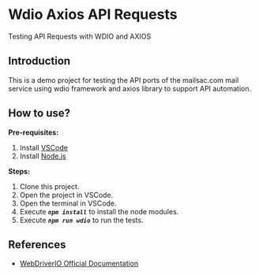 # Wdio Axios API Requests

Testing API Requests with WDIO and AXIOS

## Introduction

This is a demo project for testing the API ports of the mailsac.com mail service using wdio framework and axios library to support API automation.

## How to use?

**Pre-requisites:**

1. Install [VSCode](https://code.visualstudio.com/download)
1. Install [Node.js](http://nodejs.org/)

**Steps:**

1. Clone this project.
2. Open the project in VSCode.
3. Open the terminal in VSCode.
4. Execute **_`npm install`_** to install the node modules.
5. Execute **_`npm run wdio`_** to run the tests.

## References

-   [WebDriverIO Official Documentation](https://webdriver.io/docs/gettingstarted.html)
